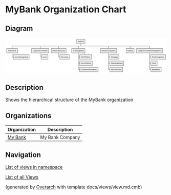 # MyBank Organization Chart

## Diagram
![MyBank Organization Chart](../../mybank/organization/organization-structure-view.png)

## Description
Shows the hierarchical structure of the MyBank organization

## Organizations
| Organization | Description |
|---|---|
| [My Bank](../../mybank/my-bank-organization.md)| My Bank Company |

## Navigation
[List of views in namespace](./views-in-namespace.md)

[List of all Views](../../views.md)


(generated by [Overarch](https://github.com/soulspace-org/overarch) with template docs/views/view.md.cmb)

